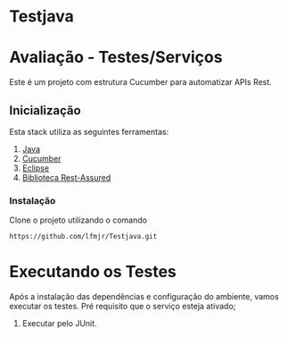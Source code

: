 # Testjava

# Avaliação - Testes/Serviços
Este é um projeto com estrutura Cucumber para automatizar APIs Rest. 

## Inicialização
Esta stack utiliza as seguintes ferramentas:
1.	[Java](https://rubyinstaller.org/)
2.	[Cucumber](https://cucumber.io/)
3.	[Eclipse](https://www.eclipse.org/)
4.  [Biblioteca Rest-Assured](https://git-scm.com/download/win)

### Instalação
Clone o projeto utilizando o comando
```
https://github.com/lfmjr/Testjava.git

```

# Executando os Testes
Após a instalação das dependências e configuração do ambiente, vamos executar os testes.
Pré requisito que o serviço esteja ativado;
1. Executar pelo JUnit.

